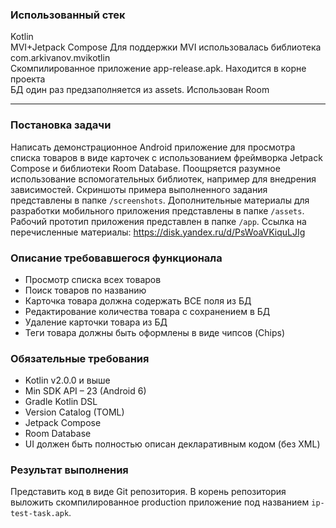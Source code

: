 ### Использованный стек
Kotlin  
MVI+Jetpack Compose
Для поддержки MVI использовалась библиотека com.arkivanov.mvikotlin  
Скомпилированное приложение app-release.apk. Находится в корне проекта  
БД один раз предзаполняется из assets. Использован Room

---

### Постановка задачи
Написать демонстрационное Android приложение для просмотра списка товаров в виде карточек с использованием фреймворка Jetpack Compose и библиотеки Room Database. Поощряется разумное использование вспомогательных библиотек, например для внедрения зависимостей.
Скриншоты примера выполненного задания представлены в папке `/screenshots`. Дополнительные материалы для разработки мобильного приложения представлены в папке `/assets`. Рабочий прототип приложения представлен в папке `/app`.
Ссылка на перечисленные материалы: https://disk.yandex.ru/d/PsWoaVKiquLJIg  

### Описание требовавшегося функционала
- Просмотр списка всех товаров
- Поиск товаров по названию
- Карточка товара должна содержать ВСЕ поля из БД
- Редактирование количества товара с сохранением в БД
- Удаление карточки товара из БД
- Теги товара должны быть оформлены в виде чипсов (Chips)

### Обязательные требования
- Kotlin v2.0.0 и выше
- Min SDK API – 23 (Android 6)
- Gradle Kotlin DSL
- Version Catalog (TOML)
- Jetpack Compose
- Room Database
- UI должен быть полностью описан декларативным кодом (без XML)

### Результат выполнения
Представить код в виде Git репозитория. В корень репозитория выложить скомпилированное production приложение под названием `ip-test-task.apk`.
